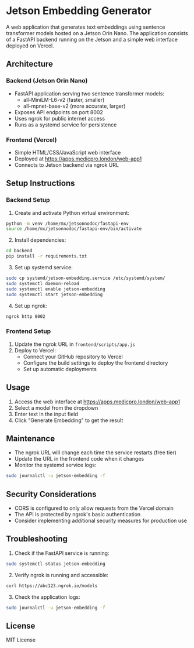 # Jetson Embedding Generator

A web application that generates text embeddings using sentence transformer models hosted on a Jetson Orin Nano. The application consists of a FastAPI backend running on the Jetson and a simple web interface deployed on Vercel.

## Architecture

### Backend (Jetson Orin Nano)
- FastAPI application serving two sentence transformer models:
  - all-MiniLM-L6-v2 (faster, smaller)
  - all-mpnet-base-v2 (more accurate, larger)
- Exposes API endpoints on port 8002
- Uses ngrok for public internet access
- Runs as a systemd service for persistence

### Frontend (Vercel)
- Simple HTML/CSS/JavaScript web interface
- Deployed at https://apps.medicpro.london/web-app1
- Connects to Jetson backend via ngrok URL

## Setup Instructions

### Backend Setup

1. Create and activate Python virtual environment:
```bash
python -m venv /home/mx/jetsonnodoc/fastapi-env
source /home/mx/jetsonnodoc/fastapi-env/bin/activate
```

2. Install dependencies:
```bash
cd backend
pip install -r requirements.txt
```

3. Set up systemd service:
```bash
sudo cp systemd/jetson-embedding.service /etc/systemd/system/
sudo systemctl daemon-reload
sudo systemctl enable jetson-embedding
sudo systemctl start jetson-embedding
```

4. Set up ngrok:
```bash
ngrok http 8002
```

### Frontend Setup

1. Update the ngrok URL in `frontend/scripts/app.js`
2. Deploy to Vercel:
   - Connect your GitHub repository to Vercel
   - Configure the build settings to deploy the frontend directory
   - Set up automatic deployments

## Usage

1. Access the web interface at https://apps.medicpro.london/web-app1
2. Select a model from the dropdown
3. Enter text in the input field
4. Click "Generate Embedding" to get the result

## Maintenance

- The ngrok URL will change each time the service restarts (free tier)
- Update the URL in the frontend code when it changes
- Monitor the systemd service logs:
```bash
sudo journalctl -u jetson-embedding -f
```

## Security Considerations

- CORS is configured to only allow requests from the Vercel domain
- The API is protected by ngrok's basic authentication
- Consider implementing additional security measures for production use

## Troubleshooting

1. Check if the FastAPI service is running:
```bash
sudo systemctl status jetson-embedding
```

2. Verify ngrok is running and accessible:
```bash
curl https://abc123.ngrok.io/models
```

3. Check the application logs:
```bash
sudo journalctl -u jetson-embedding -f
```

## License

MIT License 